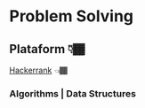 # Problem Solving

## Plataform 👇🏾
[Hackerrank](https://www.hackerrank.com) 👈🏾

### Algorithms | Data Structures